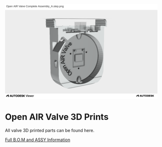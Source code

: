 ![Open AIR Valve 3D Prints](https://github.com/Flamingo-tech/Open-AIR/blob/main/Open%20AIR%20Valve/Hardware/Open%20AIR%20Valve%203D%20prints/Open%20AIR%20Valve%20Complete%20Assembly_A.step.png "Open AIR Valve 3D Prints")

# Open AIR Valve 3D Prints
 
 All valve 3D printed parts can be found here.
 
 [Full B.O.M and ASSY Information ](https://github.com/Flamingo-tech/Open-AIR/blob/main/Open%20AIR%20Valve/Hardware/Open%20AIR%20Valve%20Assy%20B.O.M_A.pdf)

